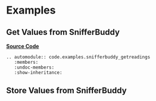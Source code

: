 # Examples

## Get Values from SnifferBuddy
**[Source Code](../code/examples/snifferbuddy_getreadings.py)**
```{eval-rst}
.. automodule:: code.examples.snifferbuddy_getreadings
   :members:
   :undoc-members:
   :show-inheritance:
```
## Store Values from SnifferBuddy